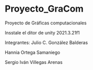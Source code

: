 # Proyecto_GraCom
 Proyecto de Gráficas computacionales

 Insstale el ditor de unity 2021.3.21f1

 Integrantes:
Julio C. González Balderas

Hannia Ortega Samaniego

Sergio Iván Villegas Arenas
